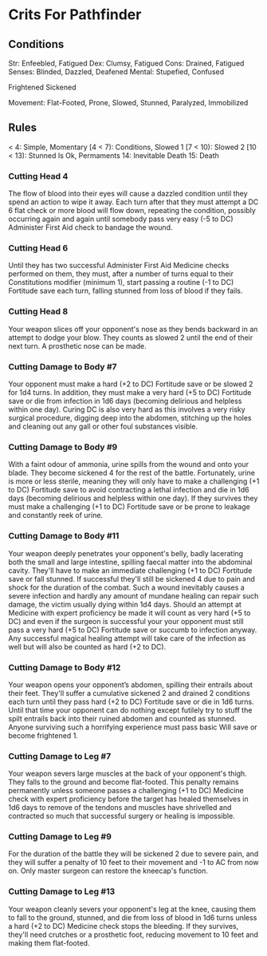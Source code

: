 # Crits For Pathfinder

## Conditions

Str: Enfeebled, Fatigued
Dex: Clumsy, Fatigued
Cons: Drained, Fatigued
Senses: Blinded, Dazzled, Deafened
Mental: Stupefied, Confused

Frightened
Sickened

Movement: Flat-Footed, Prone, Slowed, Stunned, Paralyzed, Immobilized

## Rules

< 4: Simple, Momentary
[4 < 7): Conditions, Slowed 1
[7 < 10): Slowed 2
[10 < 13): Stunned Is Ok, Permaments
14: Inevitable Death
15: Death

### Cutting Head 4

The flow of blood into their eyes will cause a dazzled condition until they spend an action to wipe it away. Each turn after that they must attempt a DC 6 flat check or more blood will flow down, repeating the condition, possibly occurring again and again until somebody pass very easy (-5 to DC) Administer First Aid check to bandage the wound.

### Cutting Head 6

Until they has two successful Administer First Aid Medicine checks performed on them, they must, after a number of turns equal to their Constitutions modifier (minimum 1), start passing a routine (-1 to DC) Fortitude save each turn, falling stunned from loss of blood if they fails.

### Cutting Head 8

Your weapon slices off your opponent's nose as they bends backward in an attempt to dodge your blow. They counts as slowed 2 until the end of their next turn. A prosthetic nose can be made.

### Cutting Damage to Body #7

Your opponent must make a hard (+2 to DC) Fortitude save or be slowed 2 for 1d4 turns. In addition, they must make a very hard (+5 to DC) Fortitude save or die from infection in 1d6 days (becoming delirious and helpless within one day). Curing DC is also very hard as this involves a very risky surgical procedure, digging deep into the abdomen, stitching up the holes and cleaning out any gall or other foul substances visible.

### Cutting Damage to Body #9

With a faint odour of ammonia, urine spills from the wound and onto your blade. They become sickened 4 for the rest of the battle. Fortunately, urine is more or less sterile, meaning they will only have to make a challenging (+1 to DC) Fortitude save to avoid contracting a lethal infection and die in 1d6 days (becoming delirious and helpless within one day). If they survives they must make a challenging (+1 to DC) Fortitude save or be prone to leakage and constantly reek of urine.

### Cutting Damage to Body #11

Your weapon deeply penetrates your opponent's belly, badly lacerating both the small and large intestine, spilling faecal matter into the abdominal cavity. They'll have to make an immediate challenging (+1 to DC) Fortitude save or fall stunned. If successful they'll still be sickened 4 due to pain and shock for the duration of the combat. Such a wound inevitably causes a severe infection and hardly any amount of mundane healing can repair such damage, the victim usually dying within 1d4 days. Should an attempt at Medicine with expert proficiency be made it will count as very hard (+5 to DC) and even if the surgeon is successful your your opponent must still pass a very hard (+5 to DC) Fortitude save or succumb to infection anyway. Any successful magical healing attempt will take care of the infection as well but will also be counted as hard (+2 to DC).

### Cutting Damage to Body #12

Your weapon opens your opponent’s abdomen, spilling their entrails about their feet. They'll suffer a cumulative sickened 2 and drained 2 conditions each turn until they pass hard (+2 to DC) Fortitude save or die in 1d6 turns. Until that time your opponent can do nothing except futilely try to stuff the spilt entrails back into their ruined abdomen and counted as stunned. Anyone surviving such a horrifying experience must pass basic Will save or become frightened 1.

### Cutting Damage to Leg #7

Your weapon severs large muscles at the back of your opponent's thigh. They falls to the ground and become flat-footed. This penalty remains permanently unless someone passes a challenging (+1 to DC) Medicine check with expert proficiency before the target has healed themselves in 1d6 days to remove of the tendons and muscles have shrivelled and contracted so much that successful surgery or healing is impossible.

### Cutting Damage to Leg #9

For the duration of the battle they will be sickened 2 due to severe pain, and they will suffer a penalty of 10 feet to their movement and -1 to AC from now on. Only master surgeon can restore the kneecap's function.

### Cutting Damage to Leg #13

Your weapon cleanly severs your opponent's leg at the knee, causing them to fall to the ground, stunned, and die from loss of blood in 1d6 turns unless a hard (+2 to DC) Medicine check stops the bleeding. If they survives, they'll need crutches or a prosthetic foot, reducing movement to 10 feet and making them flat-footed.
